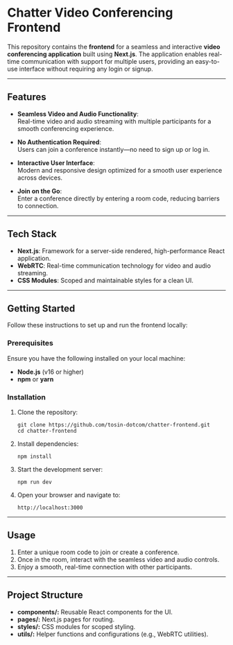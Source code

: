 # Chatter Video Conferencing Frontend  

This repository contains the **frontend** for a seamless and interactive **video conferencing application** built using **Next.js**. The application enables real-time communication with support for multiple users, providing an easy-to-use interface without requiring any login or signup.  

---

## **Features**  

- **Seamless Video and Audio Functionality**:  
  Real-time video and audio streaming with multiple participants for a smooth conferencing experience.  

- **No Authentication Required**:  
  Users can join a conference instantly—no need to sign up or log in.  

- **Interactive User Interface**:  
  Modern and responsive design optimized for a smooth user experience across devices.  

- **Join on the Go**:  
  Enter a conference directly by entering a room code, reducing barriers to connection.  

---

## **Tech Stack**  

- **Next.js**: Framework for a server-side rendered, high-performance React application.  
- **WebRTC**: Real-time communication technology for video and audio streaming.  
- **CSS Modules**: Scoped and maintainable styles for a clean UI.  

---

## **Getting Started**  

Follow these instructions to set up and run the frontend locally:  

### **Prerequisites**  

Ensure you have the following installed on your local machine:  
- **Node.js** (v16 or higher)  
- **npm** or **yarn**  

### **Installation**  

1. Clone the repository:  
   ```
   git clone https://github.com/tosin-dotcom/chatter-frontend.git
   cd chatter-frontend

2. Install dependencies:
    ```
    npm install  
    ```

3. Start the development server:
    ```
    npm run dev  
    ```

4. Open your browser and navigate to:
    ```
    http://localhost:3000  
    ```

---

## Usage
1. Enter a unique room code to join or create a conference.
2. Once in the room, interact with the seamless video and audio controls.
3. Enjoy a smooth, real-time connection with other participants.

---

## Project Structure
- **components/:** Reusable React components for the UI.
- **pages/:** Next.js pages for routing.
- **styles/:** CSS modules for scoped styling.
- **utils/:** Helper functions and configurations (e.g., WebRTC utilities).

